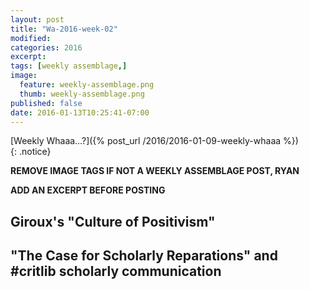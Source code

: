 ```yaml
---
layout: post
title: "Wa-2016-week-02"
modified:
categories: 2016
excerpt:
tags: [weekly assemblage,]
image:
  feature: weekly-assemblage.png
  thumb: weekly-assemblage.png
published: false
date: 2016-01-13T10:25:41-07:00
---
```

  
[Weekly Whaaa…?]({% post_url /2016/2016-01-09-weekly-whaaa %})  
{: .notice}  

**REMOVE IMAGE TAGS IF NOT A WEEKLY ASSEMBLAGE POST, RYAN**

**ADD AN EXCERPT BEFORE POSTING**  

## Giroux's "Culture of Positivism"   

## "The Case for Scholarly Reparations" and #critlib scholarly communication  





